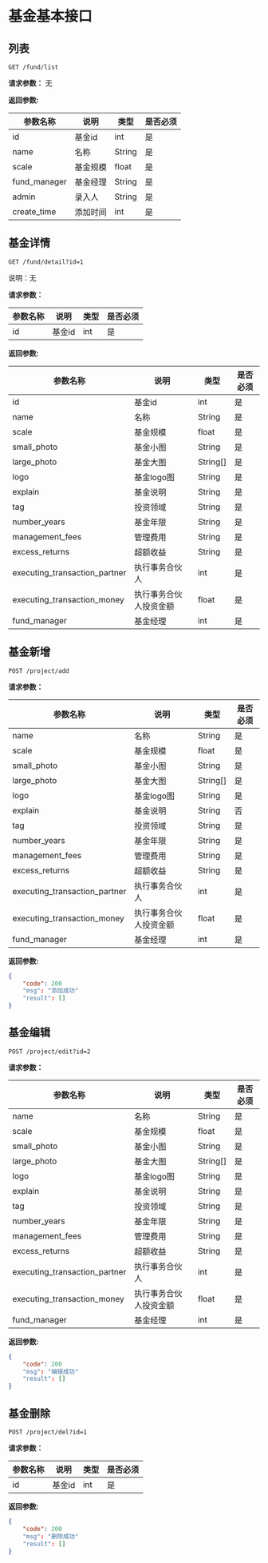 # 基金基本接口


## 列表

    GET /fund/list
    
**请求参数：**
无


**返回参数:**

|参数名称|说明|类型|是否必须|
|---|---|---|---|
|id|基金id|int|是|
|name|名称|String|是|
|scale|基金规模|float|是|
|fund_manager|基金经理|String|是|
|admin|录入人|String|是|
|create_time|添加时间|int|是|


## 基金详情

	GET /fund/detail?id=1
	
说明：无
	
**请求参数：**

|参数名称|说明|类型|是否必须|
|---|---|---|---|
|id|基金id|int|是|


**返回参数:**

|参数名称|说明|类型|是否必须|
|---|---|---|---|
|id|基金id|int|是|
|name|名称|String|是|
|scale|基金规模|float|是|
|small_photo|基金小图|String|是|
|large_photo|基金大图|String[]|是|
|logo|基金logo图|String|是|
|explain|基金说明|String|是|
|tag|投资领域|String|是|
|number_years|基金年限|String|是|
|management_fees|管理费用|String|是|
|excess_returns|超额收益|String|是|
|executing_transaction_partner|执行事务合伙人|int|是|
|executing_transaction_money|执行事务合伙人投资金额|float|是|
|fund_manager|基金经理|int|是|




## 基金新增

	POST /project/add
	
**请求参数：**

|参数名称|说明|类型|是否必须|
|---|---|---|---|
|name|名称|String|是|
|scale|基金规模|float|是|
|small_photo|基金小图|String|是|
|large_photo|基金大图|String[]|是|
|logo|基金logo图|String|是|
|explain|基金说明|String|否|
|tag|投资领域|String|是|
|number_years|基金年限|String|是|
|management_fees|管理费用|String|是|
|excess_returns|超额收益|String|是|
|executing_transaction_partner|执行事务合伙人|int|是|
|executing_transaction_money|执行事务合伙人投资金额|float|是|
|fund_manager|基金经理|int|是|




**返回参数:**


```json
{
	"code": 200
	"msg": "添加成功"
	"result": []
}
```

## 基金编辑

	POST /project/edit?id=2
	
**请求参数：**

|参数名称|说明|类型|是否必须|
|---|---|---|---|
|name|名称|String|是|
|scale|基金规模|float|是|
|small_photo|基金小图|String|是|
|large_photo|基金大图|String[]|是|
|logo|基金logo图|String|是|
|explain|基金说明|String|是|
|tag|投资领域|String|是|
|number_years|基金年限|String|是|
|management_fees|管理费用|String|是|
|excess_returns|超额收益|String|是|
|executing_transaction_partner|执行事务合伙人|int|是|
|executing_transaction_money|执行事务合伙人投资金额|float|是|
|fund_manager|基金经理|int|是|

**返回参数:**

```json
{
	"code": 200
	"msg": "编辑成功"
	"result": []
}
```

## 基金删除

	POST /project/del?id=1

**请求参数：**

|参数名称|说明|类型|是否必须|
|---|---|---|---|
|id|基金id|int|是|


**返回参数:**

```json
{
	"code": 200
	"msg": "删除成功"
	"result": []
}
```
